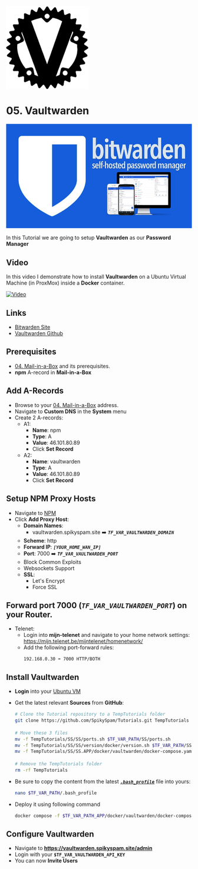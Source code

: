 ![NPM Logo](_assets/images/vaultwarden.png)
# 05. Vaultwarden

![NPM Banner](_assets/images/bw_banner.png)

In this Tutorial we are going to setup **Vaultwarden** as our **Password Manager**

## Video

In this video I demonstrate how to install **Vaultwarden** on a Ubuntu Virtual Machine (in ProxMox) inside a **Docker** container.

[![Video](_assets/images/vaultwarden-video.png)](https://youtu.be/XXXXXXXXXXXXXXXXXXXXXXX)

## Links

- [Bitwarden Site](https://bitwarden.com)
- [Vaultwarden Github](https://github.com/dani-garcia/vaultwarden)

## Prerequisites

- [04. Mail-in-a-Box](../04_mail_in_a_box/README.md) and its prerequisites.
- **npm** A-record in **Mail-in-a-Box**

## Add A-Records

- Browse to your [04. Mail-in-a-Box](../04_mail_in_a_box/README.md) address.
- Navigate to **Custom DNS** in the **System** menu
- Create 2 A-records:
  - A1:
    - **Name**: npm
    - **Type**: A
    - **Value**: 46.101.80.89
    - Click **Set Record**
  - A2:
    - **Name**: vaultwarden
    - **Type**: A
    - **Value**: 46.101.80.89
    - Click **Set Record**

## Setup NPM Proxy Hosts

- Navigate to [NPM](https://spikyspam.site)
- Click **Add Proxy Host**:
  - **Domain Names**: 
    - vaultwarden.spikyspam.site ➡️ ***`TF_VAR_VAULTWARDEN_DOMAIN`***
  - **Scheme**: http
  - **Forward IP**: ***`[YOUR_HOME_WAN_IP]`***
  - **Port**: 7000 ➡️ ***`TF_VAR_VAULTWARDEN_PORT`***
  - Block Common Exploits
  - Websockets Support
  - **SSL**:
    - Let's Encrypt
    - Force SSL

## Forward port 7000 (***`TF_VAR_VAULTWARDEN_PORT`***) on your Router.

- Telenet:
  - Login into **mijn-telenet** and navigate to your home network settings:
https://mijn.telenet.be/mijntelenet/homenetwork/
  - Add the following port-forward rules:
    ```
    192.168.0.30 ➡️ 7000 HTTP/BOTH
    ```

## Install Vaultwarden

- **Login** into your [Ubuntu VM](../01_setting_up_a_cheap_home_lab_with_proxmox/018_ubuntu/README.md)
- Get the latest relevant **Sources** from **GitHub**:
  ```bash  
  # Clone the Tutorial repository to a TempTutorials folder
  git clone https://github.com/SpikySpam/Tutorials.git TempTutorials

  # Move these 3 files
  mv -f TempTutorials/SS/SS/ports.sh $TF_VAR_PATH/SS/ports.sh
  mv -f TempTutorials/SS/SS/version/docker/version.sh $TF_VAR_PATH/SS/version/docker/version.sh
  mv -f TempTutorials/SS/SS.APP/docker/vaultwarden/docker-compose.yaml $TF_VAR_PATH/SS.APP/docker/vaultwarden/docker-compose.yaml

  # Remove the TempTutorials folder
  rm -rf TempTutorials
  ```

- Be sure to copy the content from the latest [***`.bash_profile`***](../SS/.bash_profile_public) file into yours:
  ```bash
  nano $TF_VAR_PATH/.bash_profile
  ```

- Deploy it using following command
  ```bash
  docker compose -f $TF_VAR_PATH_APP/docker/vaultwarden/docker-compose.yaml up
  ```

## Configure Vaultwarden

- Navigate to **https://vaultwarden.spikyspam.site/admin**
- Login with your **`$TF_VAR_VAULTWARDEN_API_KEY`**
- You can now **Invite Users**